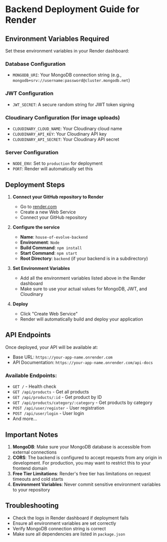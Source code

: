 # Backend Deployment Guide for Render

## Environment Variables Required

Set these environment variables in your Render dashboard:

### Database Configuration
- `MONGODB_URI`: Your MongoDB connection string (e.g., `mongodb+srv://username:password@cluster.mongodb.net`)

### JWT Configuration
- `JWT_SECRET`: A secure random string for JWT token signing

### Cloudinary Configuration (for image uploads)
- `CLOUDINARY_CLOUD_NAME`: Your Cloudinary cloud name
- `CLOUDINARY_API_KEY`: Your Cloudinary API key
- `CLOUDINARY_API_SECRET`: Your Cloudinary API secret

### Server Configuration
- `NODE_ENV`: Set to `production` for deployment
- `PORT`: Render will automatically set this

## Deployment Steps

1. **Connect your GitHub repository to Render**
   - Go to [render.com](https://render.com)
   - Create a new Web Service
   - Connect your GitHub repository

2. **Configure the service**
   - **Name**: `house-of-evolve-backend`
   - **Environment**: `Node`
   - **Build Command**: `npm install`
   - **Start Command**: `npm start`
   - **Root Directory**: `backend` (if your backend is in a subdirectory)

3. **Set Environment Variables**
   - Add all the environment variables listed above in the Render dashboard
   - Make sure to use your actual values for MongoDB, JWT, and Cloudinary

4. **Deploy**
   - Click "Create Web Service"
   - Render will automatically build and deploy your application

## API Endpoints

Once deployed, your API will be available at:
- Base URL: `https://your-app-name.onrender.com`
- API Documentation: `https://your-app-name.onrender.com/api-docs`

### Available Endpoints:
- `GET /` - Health check
- `GET /api/products` - Get all products
- `GET /api/products/:id` - Get product by ID
- `GET /api/products/category/:category` - Get products by category
- `POST /api/user/register` - User registration
- `POST /api/user/login` - User login
- And more...

## Important Notes

1. **MongoDB**: Make sure your MongoDB database is accessible from external connections
2. **CORS**: The backend is configured to accept requests from any origin in development. For production, you may want to restrict this to your frontend domain
3. **Free Tier Limitations**: Render's free tier has limitations on request timeouts and cold starts
4. **Environment Variables**: Never commit sensitive environment variables to your repository

## Troubleshooting

- Check the logs in Render dashboard if deployment fails
- Ensure all environment variables are set correctly
- Verify MongoDB connection string is correct
- Make sure all dependencies are listed in `package.json` 
